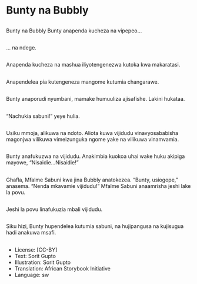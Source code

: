 # Bunty na Bubbly

##
  
Bunty na Bubbly
Bunty anapenda kucheza na vipepeo…

##
… na ndege.

##
Anapenda kucheza na mashua iliyotengenezwa kutoka kwa makaratasi.

##
Anapendelea pia kutengeneza mangome kutumia changarawe.

##
Bunty anaporudi nyumbani, mamake humuuliza ajisafishe.
Lakini hukataa.

##
“Nachukia sabuni!” yeye hulia.

##
Usiku mmoja, alikuwa na ndoto.
Aliota kuwa vijidudu vinavyosababisha magonjwa vilikuwa vimeizunguka ngome yake na vilikuwa vinamvamia.

##
Bunty anafukuzwa na vijidudu.
Anakimbia kuokoa uhai wake huku akipiga mayowe, “Nisaidie…Nisaidie!”

##
Ghafla, Mfalme Sabuni kwa jina Bubbly anatokezea. “Bunty, usiogope,” anasema.
“Nenda mkavamie vijidudu!” Mfalme Sabuni anaamrisha jeshi lake la povu.

##
Jeshi la povu linafukuzia mbali vijidudu.

##
Siku hizi, Bunty hupendelea kutumia sabuni, na hujipangusa na kujisugua hadi anakuwa msafi.

##
* License: [CC-BY]
* Text: Sorit Gupto
* Illustration: Sorit Gupto
* Translation: African Storybook Initiative
* Language: sw
